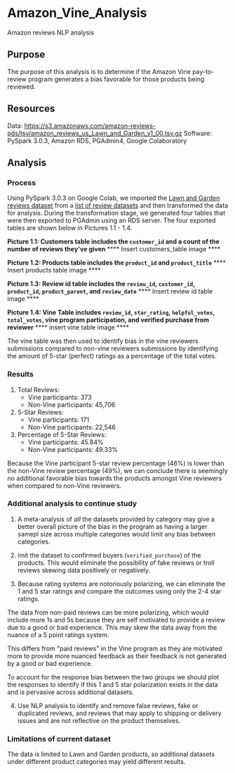 # Amazon_Vine_Analysis
Amazon reviews NLP analysis

## Purpose
The purpose of this analysis is to determine if the Amazon Vine pay-to-review program generates a bias favorable for those products being reviewed.

## Resources
Data: https://s3.amazonaws.com/amazon-reviews-pds/tsv/amazon_reviews_us_Lawn_and_Garden_v1_00.tsv.gz
Software: PySpark 3.0.3, Amazon RDS, PGAdmin4, Google Colaboratory

## Analysis

### Process
Using PySpark 3.0.3 on Google Colab, we imported the [Lawn and Garden reviews dataset](https://s3.amazonaws.com/amazon-reviews-pds/tsv/amazon_reviews_us_Lawn_and_Garden_v1_00.tsv.gz) from a [list of review datasets](https://s3.amazonaws.com/amazon-reviews-pds/tsv/index.txt) and then transformed the data for analysis. During the transformation stage, we generated four tables that were then exported to PGAdmin using an RDS server. The four exported tables are shown below in Pictures 1.1 - 1.4.

**Picture 1.1: Customers table includes the `customer_id` and a count of the number of reviews they've given**
**** Insert customers_table image ****

**Picture 1.2: Products table includes the `product_id` and `product_title`**
**** Insert products table image ****

**Picture 1.3: Review id table includes the `review_id`, `customer_id`, `product_id`, `product_parent`, and `review_date`**
**** Insert review id table image ****

**Picture 1.4: Vine Table includes `review_id`, `star_rating`, `helpful_votes`, `total_votes`, vine program participation, and verified purchase from reviewer**
**** insert vine table image ****

The vine table was then used to identify bias in the vine reviewers submissions compared to non-vine reviewers submissions by identifying the amount of 5-star (perfect) ratings as a percentage of the total votes.

### Results
1. Total Reviews:
    - Vine participants: 373
    - Non-Vine participants: 45,706
2. 5-Star Reviews:
    - Vine participants: 171
    - Non-Vine participants: 22,546
3. Percentage of 5-Star Reviews:
    - Vine participants: 45.84%
    - Non-Vine participants: 49.33%

Because the Vine participant 5-star review percentage (46%) is lower than the non-Vine review percentage (49%), we can conclude there is seemingly no additional favorable bias towards the products amongst Vine reviewers when compared to non-Vine reviewers.

### Additional analysis to continue study
1. A meta-analysis of *all* the datasets provided by category may give a better overall picture of the bias in the program as having a larger samepl size across multiple categories would limit any bias between categories.

2. imit the dataset to confirmed buyers (`verified_purchase`) of the products. This would eliminate the possibility of fake reviews or troll reviews skewing data positively or negatively.


3. Because rating systems are notoriously polarizing, we can eliminate the 1 and 5 star ratings and compare the outcomes using only the 2-4 star ratings.

The data from non-paid reviews can be more polarizing, which would include more 1s and 5s because they are self motivated to provide a review due to a good or bad experience. This may skew the data away from the nuance of a 5 point ratings system.

This differs from "paid reviews" in the Vine program as they are motivated more to provide more nuanced feedback as their feedback is not generated by a good or bad experience.

To account for the response bias between the two groups we should plot the responses to identify if this 1 and 5 star polarization exists in the data and is pervasive across additional datasets.

4. Use NLP analysis to identify and remove false reviews, fake or duplicated reviews, and reviews that may apply to shipping or delivery issues and are not reflective on the product themselves.

### Limitations of current dataset
The data is limited to Lawn and Garden products, so additional datasets under different product categories may yield different results.

